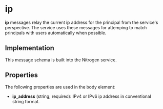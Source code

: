 # ip

<b>ip</b> messages relay the current ip address for the principal from the service's perspective. The service uses these messages for attemping to match principals with users automatically when possible.

## Implementation

This message schema is built into the Nitrogen service.

## Properties

The following properties are used in the body element:

* <b>ip_address</b> (string, required): IPv4 or IPv6 ip address in conventional string format.